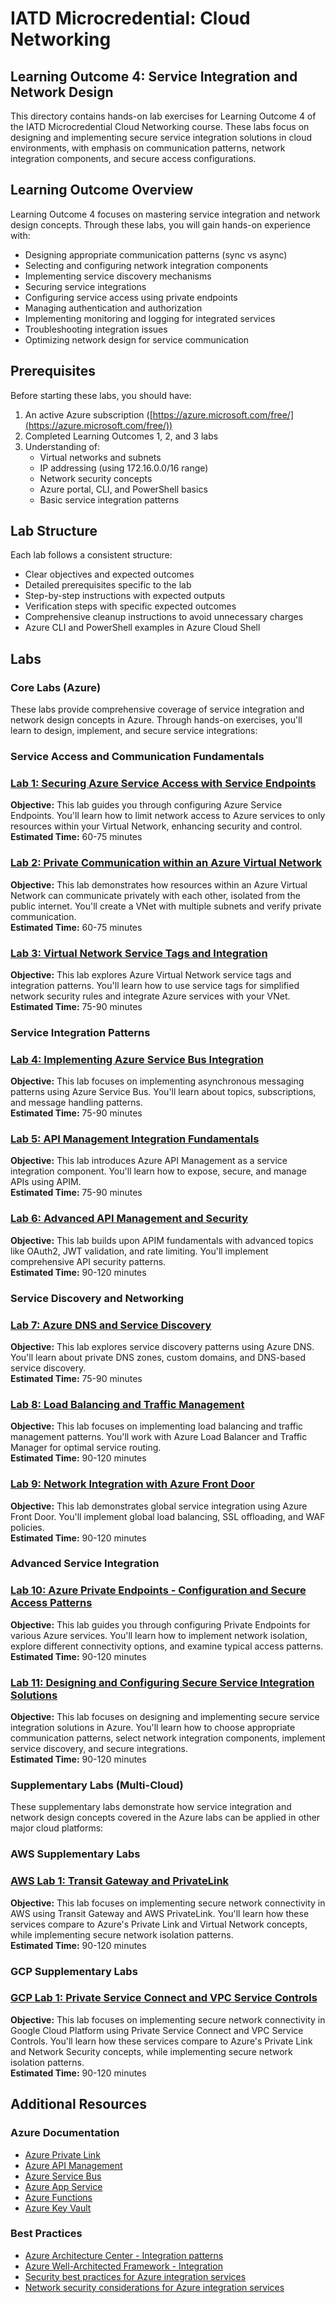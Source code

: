 # IATD Microcredential: Cloud Networking
## Learning Outcome 4: Service Integration and Network Design

This directory contains hands-on lab exercises for Learning Outcome 4 of the IATD Microcredential Cloud Networking course. These labs focus on designing and implementing secure service integration solutions in cloud environments, with emphasis on communication patterns, network integration components, and secure access configurations.

## Learning Outcome Overview

Learning Outcome 4 focuses on mastering service integration and network design concepts. Through these labs, you will gain hands-on experience with:
- Designing appropriate communication patterns (sync vs async)
- Selecting and configuring network integration components
- Implementing service discovery mechanisms
- Securing service integrations
- Configuring service access using private endpoints
- Managing authentication and authorization
- Implementing monitoring and logging for integrated services
- Troubleshooting integration issues
- Optimizing network design for service communication

## Prerequisites

Before starting these labs, you should have: 

1. An active Azure subscription ([https://azure.microsoft.com/free/](https://azure.microsoft.com/free/))
2. Completed Learning Outcomes 1, 2, and 3 labs
3. Understanding of:
   - Virtual networks and subnets
   - IP addressing (using 172.16.0.0/16 range)
   - Network security concepts
   - Azure portal, CLI, and PowerShell basics
   - Basic service integration patterns

## Lab Structure

Each lab follows a consistent structure:
- Clear objectives and expected outcomes
- Detailed prerequisites specific to the lab
- Step-by-step instructions with expected outputs
- Verification steps with specific expected outcomes
- Comprehensive cleanup instructions to avoid unnecessary charges
- Azure CLI and PowerShell examples in Azure Cloud Shell

## Labs

### Core Labs (Azure)

These labs provide comprehensive coverage of service integration and network design concepts in Azure. Through hands-on exercises, you'll learn to design, implement, and secure service integrations:

### Service Access and Communication Fundamentals

### [Lab 1: Securing Azure Service Access with Service Endpoints](/learning_outcome_4/labs/lab-001)
**Objective:** This lab guides you through configuring Azure Service Endpoints. You'll learn how to limit network access to Azure services to only resources within your Virtual Network, enhancing security and control.  
**Estimated Time:** 60-75 minutes

### [Lab 2: Private Communication within an Azure Virtual Network](/learning_outcome_4/labs/lab-002)
**Objective:** This lab demonstrates how resources within an Azure Virtual Network can communicate privately with each other, isolated from the public internet. You'll create a VNet with multiple subnets and verify private communication.  
**Estimated Time:** 60-75 minutes

### [Lab 3: Virtual Network Service Tags and Integration](/learning_outcome_4/labs/lab-003)
**Objective:** This lab explores Azure Virtual Network service tags and integration patterns. You'll learn how to use service tags for simplified network security rules and integrate Azure services with your VNet.  
**Estimated Time:** 75-90 minutes

### Service Integration Patterns

### [Lab 4: Implementing Azure Service Bus Integration](/learning_outcome_4/labs/lab-004)
**Objective:** This lab focuses on implementing asynchronous messaging patterns using Azure Service Bus. You'll learn about topics, subscriptions, and message handling patterns.  
**Estimated Time:** 75-90 minutes

### [Lab 5: API Management Integration Fundamentals](/learning_outcome_4/labs/lab-005)
**Objective:** This lab introduces Azure API Management as a service integration component. You'll learn how to expose, secure, and manage APIs using APIM.  
**Estimated Time:** 75-90 minutes

### [Lab 6: Advanced API Management and Security](/learning_outcome_4/labs/lab-006)
**Objective:** This lab builds upon APIM fundamentals with advanced topics like OAuth2, JWT validation, and rate limiting. You'll implement comprehensive API security patterns.  
**Estimated Time:** 90-120 minutes

### Service Discovery and Networking

### [Lab 7: Azure DNS and Service Discovery](/learning_outcome_4/labs/lab-007)
**Objective:** This lab explores service discovery patterns using Azure DNS. You'll learn about private DNS zones, custom domains, and DNS-based service discovery.  
**Estimated Time:** 75-90 minutes

### [Lab 8: Load Balancing and Traffic Management](/learning_outcome_4/labs/lab-008)
**Objective:** This lab focuses on implementing load balancing and traffic management patterns. You'll work with Azure Load Balancer and Traffic Manager for optimal service routing.  
**Estimated Time:** 90-120 minutes

### [Lab 9: Network Integration with Azure Front Door](/learning_outcome_4/labs/lab-009)
**Objective:** This lab demonstrates global service integration using Azure Front Door. You'll implement global load balancing, SSL offloading, and WAF policies.  
**Estimated Time:** 90-120 minutes

### Advanced Service Integration

### [Lab 10: Azure Private Endpoints - Configuration and Secure Access Patterns](/learning_outcome_4/labs/lab-010)
**Objective:** This lab guides you through configuring Private Endpoints for various Azure services. You'll learn how to implement network isolation, explore different connectivity options, and examine typical access patterns.  
**Estimated Time:** 90-120 minutes

### [Lab 11: Designing and Configuring Secure Service Integration Solutions](/learning_outcome_4/labs/lab-011)
**Objective:** This lab focuses on designing and implementing secure service integration solutions in Azure. You'll learn how to choose appropriate communication patterns, select network integration components, implement service discovery, and secure integrations.  
**Estimated Time:** 90-120 minutes

### Supplementary Labs (Multi-Cloud)

These supplementary labs demonstrate how service integration and network design concepts covered in the Azure labs can be applied in other major cloud platforms:

### AWS Supplementary Labs

### [AWS Lab 1: Transit Gateway and PrivateLink](/learning_outcome_4/labs/sup-aws/lab-001)
**Objective:** This lab focuses on implementing secure network connectivity in AWS using Transit Gateway and AWS PrivateLink. You'll learn how these services compare to Azure's Private Link and Virtual Network concepts, while implementing secure network isolation patterns.  
**Estimated Time:** 90-120 minutes

### GCP Supplementary Labs

### [GCP Lab 1: Private Service Connect and VPC Service Controls](/learning_outcome_4/labs/sup-gcp/lab-001)
**Objective:** This lab focuses on implementing secure network connectivity in Google Cloud Platform using Private Service Connect and VPC Service Controls. You'll learn how these services compare to Azure's Private Link and Network Security concepts, while implementing secure network isolation patterns.  
**Estimated Time:** 90-120 minutes

## Additional Resources

### Azure Documentation
- [Azure Private Link](https://docs.microsoft.com/azure/private-link/)
- [Azure API Management](https://docs.microsoft.com/azure/api-management/)
- [Azure Service Bus](https://docs.microsoft.com/azure/service-bus-messaging/)
- [Azure App Service](https://docs.microsoft.com/azure/app-service/)
- [Azure Functions](https://docs.microsoft.com/azure/azure-functions/)
- [Azure Key Vault](https://docs.microsoft.com/azure/key-vault/)

### Best Practices
- [Azure Architecture Center - Integration patterns](https://docs.microsoft.com/azure/architecture/patterns/category/integration)
- [Azure Well-Architected Framework - Integration](https://docs.microsoft.com/azure/architecture/framework/integration/)
- [Security best practices for Azure integration services](https://docs.microsoft.com/azure/architecture/framework/security/design-integration)
- [Network security considerations for Azure integration services](https://docs.microsoft.com/azure/architecture/guide/technology-choices/load-balancing-overview)
